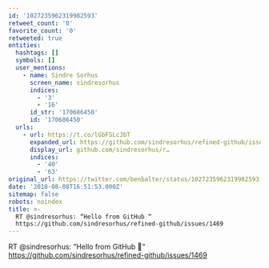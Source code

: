 ```yaml
---
id: '1027235962319982593'
retweet_count: '0'
favorite_count: '0'
retweeted: true
entities:
  hashtags: []
  symbols: []
  user_mentions:
    - name: Sindre Sorhus
      screen_name: sindresorhus
      indices:
        - '3'
        - '16'
      id_str: '170686450'
      id: '170686450'
  urls:
    - url: https://t.co/lGbFSLcJbT
      expanded_url: https://github.com/sindresorhus/refined-github/issues/1469
      display_url: github.com/sindresorhus/r…
      indices:
        - '40'
        - '63'
original_url: https://twitter.com/benbalter/status/1027235962319982593
date: '2018-08-08T16:51:53.000Z'
sitemap: false
robots: noindex
title: >-
  RT @sindresorhus: “Hello from GitHub “
  https://github.com/sindresorhus/refined-github/issues/1469
---
```


RT @sindresorhus: “Hello from GitHub 👋“ https://github.com/sindresorhus/refined-github/issues/1469